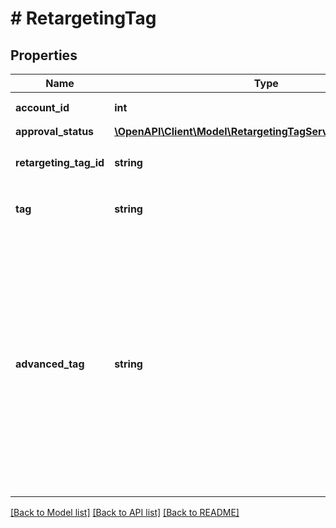 # # RetargetingTag

## Properties

Name | Type | Description | Notes
------------ | ------------- | ------------- | -------------
**account_id** | **int** | &lt;div lang&#x3D;\&quot;ja\&quot;&gt;アカウントIDです。&lt;/div&gt; &lt;div lang&#x3D;\&quot;en\&quot;&gt;Account ID.&lt;/div&gt; | [optional]
**approval_status** | [**\OpenAPI\Client\Model\RetargetingTagServiceApprovalStatus**](RetargetingTagServiceApprovalStatus.md) |  | [optional]
**retargeting_tag_id** | **string** | &lt;div lang&#x3D;\&quot;ja\&quot;&gt;サイトリターゲティングのタグIDです。&lt;/div&gt; &lt;div lang&#x3D;\&quot;en\&quot;&gt;Tag ID for site retargeting.&lt;/div&gt; | [optional]
**tag** | **string** | &lt;div lang&#x3D;\&quot;ja\&quot;&gt;サイトリターゲティングタグです。&lt;/div&gt; &lt;div lang&#x3D;\&quot;en\&quot;&gt;Tag of site retargeting.&lt;/div&gt; | [optional]
**advanced_tag** | **string** | &lt;div lang&#x3D;\&quot;ja\&quot;&gt; リニューアル版のサイトリターゲティングタグは、従来のタグよりもブラウザーなどの環境の影響を受けづらい新しいフォーマットです。&lt;br&gt; 詳細は、「&lt;a href&#x3D;\&quot;https://ads-help.yahoo.co.jp/yahooads/ydn/articledetail?lan&#x3D;ja&amp;aid&#x3D;1397\&quot;&gt;サイトリターゲティングタグの取得とサイトへの設置&lt;/a&gt;」を参照してください。&lt;br&gt; このフィールドは、レスポンスの際に返却されますが、リクエストの際には無視されます。 &lt;/div&gt; &lt;div lang&#x3D;\&quot;en\&quot;&gt; The new format of site retargeting tag avoids the impacts such as changes made to the browser. &lt;br&gt; More details are described on &lt;a href&#x3D;\&quot;https://ads-help.yahoo.co.jp/yahooads/ydn/articledetail?lan&#x3D;en&amp;aid&#x3D;581\&quot;&gt;Acquire Site Retargeting Tag and Tagging on Site&lt;/a&gt;.&lt;br&gt; Although this field will be returned in the response, it will be ignored on input. &lt;/div&gt; | [optional]

[[Back to Model list]](../../README.md#models) [[Back to API list]](../../README.md#endpoints) [[Back to README]](../../README.md)
